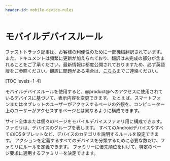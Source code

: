 ```yaml
---
header-id: mobile-device-rules
---
```


# モバイルデバイスルール

<p class="alert alert-info"><span class="wysiwyg-color-blue120">ファストトラック記事は、お客様の利便性のために一部機械翻訳されています。また、ドキュメントは頻繁に更新が加えられており、翻訳は未完成の部分が含まれることをご了承ください。最新情報は都度公開されておりますため、必ず英語版をご参照ください。翻訳に問題がある場合は、<a href="mailto:support-content-jp@liferay.com">こちら</a>までご連絡ください。</span></p>

[TOC levels=1-4]

モバイルデバイスルールを使用すると、@product@へのアクセスに使用されているデバイスに基づいて、表示内容を変更できます。 たとえば、スマートフォンまたはタブレットのユーザーがアクセスするページの外観を、コンピューター上のユーザーがアクセスするページとは異なるように構成できます。

サイト全体または個々のページをモバイルデバイスファミリ用に構成できます。 ファミリは、デバイスのグループを表します。 すべてのAndroidデバイスやすべてのiOSタブレットなど、デバイスのカテゴリを説明するルールを設定できます。 アクションを定義するすべてのデバイスを分類するために必要な数だけ、ファミリにルールを定義できます。 ファミリーに優先順位を付けて、特定のページ要求に適用するファミリーを決定できます。
